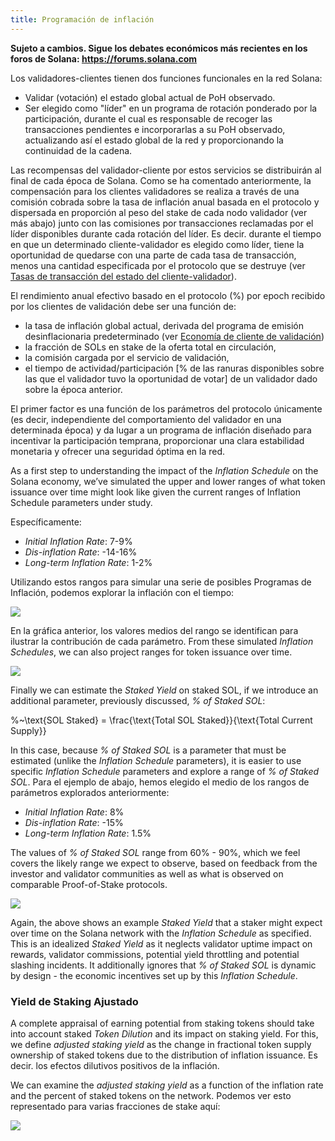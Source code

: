 ```yaml
---
title: Programación de inflación
---
```


**Sujeto a cambios. Sigue los debates económicos más recientes en los foros de Solana: https://forums.solana.com**

Los validadores-clientes tienen dos funciones funcionales en la red Solana:

- Validar \(votación\) el estado global actual de PoH observado.
- Ser elegido como "líder" en un programa de rotación ponderado por la participación, durante el cual es responsable de recoger las transacciones pendientes e incorporarlas a su PoH observado, actualizando así el estado global de la red y proporcionando la continuidad de la cadena.

Las recompensas del validador-cliente por estos servicios se distribuirán al final de cada época de Solana. Como se ha comentado anteriormente, la compensación para los clientes validadores se realiza a través de una comisión cobrada sobre la tasa de inflación anual basada en el protocolo y dispersada en proporción al peso del stake de cada nodo validador (ver más abajo) junto con las comisiones por transacciones reclamadas por el líder disponibles durante cada rotación del líder. Es decir. durante el tiempo en que un determinado cliente-validador es elegido como líder, tiene la oportunidad de quedarse con una parte de cada tasa de transacción, menos una cantidad especificada por el protocolo que se destruye (ver [Tasas de transacción del estado del cliente-validador](ed_vce_state_validation_transaction_fees.md)).

El rendimiento anual efectivo basado en el protocolo \(%\) por epoch recibido por los clientes de validación debe ser una función de:

- la tasa de inflación global actual, derivada del programa de emisión desinflacionaria predeterminado \(ver [Economía de cliente de validación](ed_vce_overview.md)\)
- la fracción de SOLs en stake de la oferta total en circulación,
- la comisión cargada por el servicio de validación,
- el tiempo de actividad/participación \[% de las ranuras disponibles sobre las que el validador tuvo la oportunidad de votar\] de un validador dado sobre la época anterior.

El primer factor es una función de los parámetros del protocolo únicamente (es decir, independiente del comportamiento del validador en una determinada época) y da lugar a un programa de inflación diseñado para incentivar la participación temprana, proporcionar una clara estabilidad monetaria y ofrecer una seguridad óptima en la red.

As a first step to understanding the impact of the _Inflation Schedule_ on the Solana economy, we’ve simulated the upper and lower ranges of what token issuance over time might look like given the current ranges of Inflation Schedule parameters under study.

Específicamente:

- _Initial Inflation Rate_: 7-9%
- _Dis-inflation Rate_: -14-16%
- _Long-term Inflation Rate_: 1-2%

Utilizando estos rangos para simular una serie de posibles Programas de Inflación, podemos explorar la inflación con el tiempo:

![](/img/p_inflation_schedule_ranges_w_comments.png)

En la gráfica anterior, los valores medios del rango se identifican para ilustrar la contribución de cada parámetro. From these simulated _Inflation Schedules_, we can also project ranges for token issuance over time.

![](/img/p_total_supply_ranges.png)

Finally we can estimate the _Staked Yield_ on staked SOL, if we introduce an additional parameter, previously discussed, _% of Staked SOL_:

%~\text{SOL Staked} = \frac{\text{Total SOL Staked}}{\text{Total Current Supply}}

In this case, because _% of Staked SOL_ is a parameter that must be estimated (unlike the _Inflation Schedule_ parameters), it is easier to use specific _Inflation Schedule_ parameters and explore a range of _% of Staked SOL_. Para el ejemplo de abajo, hemos elegido el medio de los rangos de parámetros explorados anteriormente:

- _Initial Inflation Rate_: 8%
- _Dis-inflation Rate_: -15%
- _Long-term Inflation Rate_: 1.5%

The values of _% of Staked SOL_ range from 60% - 90%, which we feel covers the likely range we expect to observe, based on feedback from the investor and validator communities as well as what is observed on comparable Proof-of-Stake protocols.

![](/img/p_ex_staked_yields.png)

Again, the above shows an example _Staked Yield_ that a staker might expect over time on the Solana network with the _Inflation Schedule_ as specified. This is an idealized _Staked Yield_ as it neglects validator uptime impact on rewards, validator commissions, potential yield throttling and potential slashing incidents. It additionally ignores that _% of Staked SOL_ is dynamic by design - the economic incentives set up by this _Inflation Schedule_.

### Yield de Staking Ajustado

A complete appraisal of earning potential from staking tokens should take into account staked _Token Dilution_ and its impact on staking yield. For this, we define _adjusted staking yield_ as the change in fractional token supply ownership of staked tokens due to the distribution of inflation issuance. Es decir. los efectos dilutivos positivos de la inflación.

We can examine the _adjusted staking yield_ as a function of the inflation rate and the percent of staked tokens on the network. Podemos ver esto representado para varias fracciones de stake aquí:

![](/img/p_ex_staked_dilution.png)

